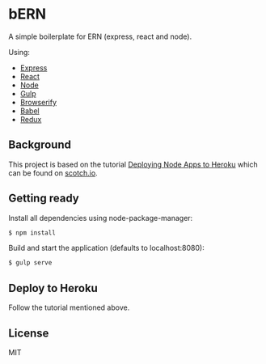 
# bERN

A simple boilerplate for ERN (express, react and node).

Using:
- [Express](http://expressjs.com/)
- [React](https://facebook.github.io/react/)
- [Node](https://nodejs.org/en/)
- [Gulp](http://gulpjs.com/)
- [Browserify](http://browserify.org/)
- [Babel](https://babeljs.io/)
- [Redux](http://redux.js.org/)

## Background

This project is based on the tutorial [Deploying Node Apps to Heroku](https://scotch.io/tutorials/how-to-deploy-a-node-js-app-to-heroku) which can be found on [scotch.io](scotch.io).

## Getting ready

Install all dependencies using node-package-manager:

```bash
$ npm install
```

Build and start the application (defaults to localhost:8080):

```bash
$ gulp serve
```

## Deploy to Heroku 

Follow the tutorial mentioned above.

## License

MIT